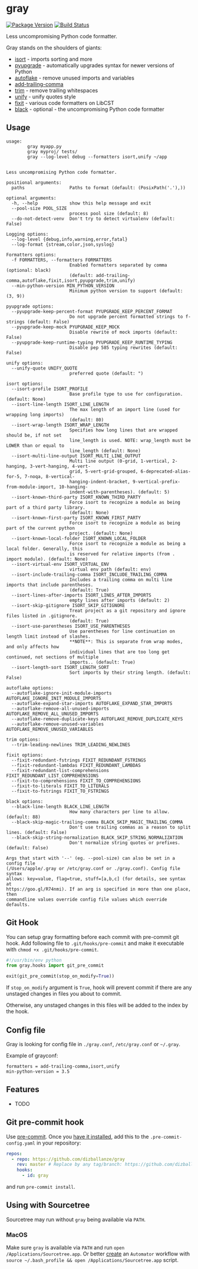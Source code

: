 # gray

[![Package Version](https://badge.fury.io/py/gray.svg)](http://badge.fury.io/py/gray)
[![Build Status](https://travis-ci.org/dizballanze/gray.svg?branch=master)](https://travis-ci.org/dizballanze/gray)

Less uncompromising Python code formatter.

Gray stands on the shoulders of giants:

- [isort](https://timothycrosley.github.io/isort/) - imports sorting and more
- [pyupgrade](https://github.com/asottile/pyupgrade) - automatically upgrades syntax for newer versions of Python
- [autoflake](https://github.com/myint/autoflake) - remove unused imports and variables
- [add-trailing-comma](https://github.com/asottile/add-trailing-comma)
- [trim](https://github.com/myint/trim) - remove trailing whitespaces
- [unify](https://github.com/myint/unify) - unify quotes style
- [fixit](https://github.com/Instagram/Fixit) - various code formatters on LibCST
- [black](https://github.com/psf/black) - optional - the uncompromising Python code formatter

## Usage

```
usage:
        gray myapp.py
        gray myproj/ tests/
        gray --log-level debug --formatters isort,unify ~/app


Less uncompromising Python code formatter.

positional arguments:
  paths                 Paths to format (default: (PosixPath('.'),))

optional arguments:
  -h, --help            show this help message and exit
  --pool-size POOL_SIZE
                        process pool size (default: 8)
  --do-not-detect-venv  Don't try to detect virtualenv (default: False)

Logging options:
  --log-level {debug,info,warning,error,fatal}
  --log-format {stream,color,json,syslog}

Formatters options:
  -f FORMATTERS, --formatters FORMATTERS
                        Enabled formatters separated by comma (optional: black)
                        (default: add-trailing-comma,autoflake,fixit,isort,pyupgrade,trim,unify)
  --min-python-version MIN_PYTHON_VERSION
                        Minimum python version to support (default: (3, 9))

pyupgrade options:
  --pyupgrade-keep-percent-format PYUPGRADE_KEEP_PERCENT_FORMAT
                        Do not upgrade percent formatted strings to f-strings (default: False)
  --pyupgrade-keep-mock PYUPGRADE_KEEP_MOCK
                        Disable rewrite of mock imports (default: False)
  --pyupgrade-keep-runtime-typing PYUPGRADE_KEEP_RUNTIME_TYPING
                        Disable pep 585 typing rewrites (default: False)

unify options:
  --unify-quote UNIFY_QUOTE
                        preferred quote (default: ")

isort options:
  --isort-profile ISORT_PROFILE
                        Base profile type to use for configuration. (default: None)
  --isort-line-length ISORT_LINE_LENGTH
                        The max length of an import line (used for wrapping long imports)
                        (default: 80)
  --isort-wrap-length ISORT_WRAP_LENGTH
                        Specifies how long lines that are wrapped should be, if not set
                        line_length is used. NOTE: wrap_length must be LOWER than or equal to
                        line_length (default: None)
  --isort-multi-line-output ISORT_MULTI_LINE_OUTPUT
                        Multi line output (0-grid, 1-vertical, 2-hanging, 3-vert-hanging, 4-vert-
                        grid, 5-vert-grid-grouped, 6-deprecated-alias-for-5, 7-noqa, 8-vertical-
                        hanging-indent-bracket, 9-vertical-prefix-from-module-import, 10-hanging-
                        indent-with-parentheses). (default: 5)
  --isort-known-third-party ISORT_KNOWN_THIRD_PARTY
                        Force isort to recognize a module as being part of a third party library.
                        (default: None)
  --isort-known-first-party ISORT_KNOWN_FIRST_PARTY
                        Force isort to recognize a module as being part of the current python
                        project. (default: None)
  --isort-known-local-folder ISORT_KNOWN_LOCAL_FOLDER
                        Force isort to recognize a module as being a local folder. Generally, this
                        is reserved for relative imports (from . import module). (default: None)
  --isort-virtual-env ISORT_VIRTUAL_ENV
                        virtual env path (default: env)
  --isort-include-trailing-comma ISORT_INCLUDE_TRAILING_COMMA
                        Includes a trailing comma on multi line imports that include parentheses.
                        (default: True)
  --isort-lines-after-imports ISORT_LINES_AFTER_IMPORTS
                        empty lines after imports (default: 2)
  --isort-skip-gitignore ISORT_SKIP_GITIGNORE
                        Treat project as a git repository and ignore files listed in .gitignore.
                        (default: True)
  --isort-use-parentheses ISORT_USE_PARENTHESES
                        Use parentheses for line continuation on length limit instead of slashes.
                        **NOTE**: This is separate from wrap modes, and only affects how
                        individual lines that are too long get continued, not sections of multiple
                        imports.. (default: True)
  --isort-length-sort ISORT_LENGTH_SORT
                        Sort imports by their string length. (default: False)

autoflake options:
  --autoflake-ignore-init-module-imports AUTOFLAKE_IGNORE_INIT_MODULE_IMPORTS
  --autoflake-expand-star-imports AUTOFLAKE_EXPAND_STAR_IMPORTS
  --autoflake-remove-all-unused-imports AUTOFLAKE_REMOVE_ALL_UNUSED_IMPORTS
  --autoflake-remove-duplicate-keys AUTOFLAKE_REMOVE_DUPLICATE_KEYS
  --autoflake-remove-unused-variables AUTOFLAKE_REMOVE_UNUSED_VARIABLES

trim options:
  --trim-leading-newlines TRIM_LEADING_NEWLINES

fixit options:
  --fixit-redundant-fstrings FIXIT_REDUNDANT_FSTRINGS
  --fixit-redundant-lambdas FIXIT_REDUNDANT_LAMBDAS
  --fixit-redundant-list-comprehensions FIXIT_REDUNDANT_LIST_COMPREHENSIONS
  --fixit-to-comprehensions FIXIT_TO_COMPREHENSIONS
  --fixit-to-literals FIXIT_TO_LITERALS
  --fixit-to-fstrings FIXIT_TO_FSTRINGS

black options:
  --black-line-length BLACK_LINE_LENGTH
                        How many characters per line to allow. (default: 88)
  --black-skip-magic-trailing-comma BLACK_SKIP_MAGIC_TRAILING_COMMA
                        Don't use trailing commas as a reason to split lines. (default: False)
  --black-skip-string-normalization BLACK_SKIP_STRING_NORMALIZATION
                        Don't normalize string quotes or prefixes. (default: False)

Args that start with '--' (eg. --pool-size) can also be set in a config file
(/Users/apple/.gray or /etc/gray.conf or ./gray.conf). Config file syntax
allows: key=value, flag=true, stuff=[a,b,c] (for details, see syntax at
https://goo.gl/R74nmi). If an arg is specified in more than one place, then
commandline values override config file values which override defaults.
```


## Git Hook

You can setup gray formatting before each commit with pre-commit git hook.
Add following file to `.git/hooks/pre-commit` and make it executable with
`chmod +x .git/hooks/pre-commit`.

```python
#!/usr/bin/env python
from gray.hooks import git_pre_commit

exit(git_pre_commit(stop_on_modify=True))
```

If `stop_on_modify` argument is `True`, hook will prevent commit if there are
any unstaged changes in files you about to commit.

Otherwise, any unstaged changes in this files will be added to the index
by the hook.


## Config file

Gray is looking for config file in `./gray.conf`, `/etc/gray.conf` or `~/.gray`.

Example of grayconf:

```
formatters = add-trailing-comma,isort,unify
min-python-version = 3.5
```

## Features

* TODO

## Git pre-commit hook

Use [pre-commit](https://pre-commit.com/). Once you
[have it installed](https://pre-commit.com/#install), add this to the
`.pre-commit-config.yaml` in your repository:

```yaml
repos:
  - repo: https://github.com/dizballanze/gray
    rev: master # Replace by any tag/branch: https://github.com/dizballanze/gray/tags
    hooks:
      - id: gray
```

and run `pre-commit install`.

## Using with Sourcetree
Sourcetree may run without `gray` being available via `PATH`.

### MacOS
Make sure `gray` is available via `PATH` and run `open /Applications/Sourcetree.app`.
Or better [create](https://stackoverflow.com/a/281455/1555653) an `Automator` workflow 
with `source ~/.bash_profile && open /Applications/Sourcetree.app` script.
